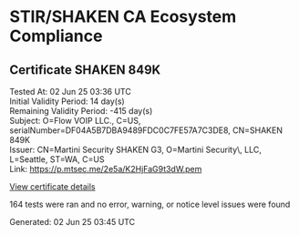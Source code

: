 # STIR/SHAKEN CA Ecosystem Compliance

## Certificate SHAKEN 849K

Tested At: 02 Jun 25 03:36 UTC\
Initial Validity Period: 14 day(s)\
Remaining Validity Period: -415 day(s)\
Subject: O=Flow VOIP LLC., C=US, serialNumber=DF04A5B7DBA9489FDC0C7FE57A7C3DE8, CN=SHAKEN 849K\
Issuer: CN=Martini Security SHAKEN G3, O=Martini Security\\, LLC, L=Seattle, ST=WA, C=US\
Link: https://p.mtsec.me/2e5a/K2HjFaG9t3dW.pem

[View certificate details](https://x509.io/?cert=MIIDGTCCAr6gAwIBAgIUK2HjFaG9t3dWaGCnGTGJ4RWIROwwCgYIKoZIzj0EAwIwcTELMAkGA1UEBhMCVVMxCzAJBgNVBAgTAldBMRAwDgYDVQQHEwdTZWF0dGxlMR4wHAYDVQQKExVNYXJ0aW5pIFNlY3VyaXR5LCBMTEMxIzAhBgNVBAMTGk1hcnRpbmkgU2VjdXJpdHkgU0hBS0VOIEczMB4XDTI0MDMyOTE3MTc0NloXDTI0MDQxMjE3MTMzNlowZzEUMBIGA1UEAxMLU0hBS0VOIDg0OUsxKTAnBgNVBAUTIERGMDRBNUI3REJBOTQ4OUZEQzBDN0ZFNTdBN0MzREU4MQswCQYDVQQGEwJVUzEXMBUGA1UEChMORmxvdyBWT0lQIExMQy4wWTATBgcqhkjOPQIBBggqhkjOPQMBBwNCAATOcyVre0NvxhKEYT7GGyZeQYz%2Fc2AO6%2F%2FeIPEGUUacSUIEFSxhPhmsKEWEKFbRTDtI4Kc0APL8DO%2FP%2Fm4hcY0mo4IBPDCCATgwDgYDVR0PAQH%2FBAQDAgeAMAwGA1UdEwEB%2FwQCMAAwHQYDVR0OBBYEFPMZB%2BAiAU9JEnddY%2BCOjEb24b5FMB8GA1UdIwQYMBaAFC5aQVMm4nCqbAHA5nbw7iL3Mw8cMIGmBgNVHR8EgZ4wgZswgZigOqA4hjZodHRwczovL2F1dGhlbnRpY2F0ZS1hcGkuaWNvbmVjdGl2LmNvbS9kb3dubG9hZC92MS9jcmyiWqRYMFYxFDASBgNVBAcMC0JyaWRnZXdhdGVyMQswCQYDVQQIDAJOSjETMBEGA1UEAwwKU1RJLVBBIENSTDELMAkGA1UEBhMCVVMxDzANBgNVBAoMBlNUSS1QQTAWBggrBgEFBQcBGgQKMAigBhYEODQ5SzAXBgNVHSAEEDAOMAwGCmCGSAGG%2FwkBAQQwCgYIKoZIzj0EAwIDSQAwRgIhALJF7jYajkam%2F7H1kAGkoNBmFcwq8ic6bdTWnKQVY5TKAiEArVPrrg2T1glqDzPBfnpzDSVlMzXVVH4f3f6zfAhM1rc%3D)

164 tests were ran and no error, warning, or notice level issues were found


Generated: 02 Jun 25 03:45 UTC